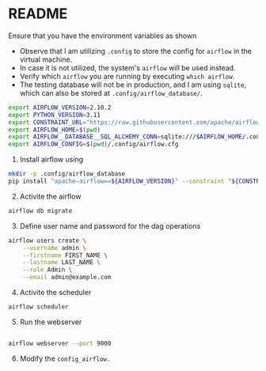 # README

Ensure that you have the environment variables as shown

- Observe that I am utilizing `.config` to store the config for `airflow` in the virtual machine.
- In case it is not utilized, the system's `airflow` will be used instead.
- Verify which `airflow` you are running by executing `which airflow`.
- The testing database will not be in production, and I am using `sqlite`, which can also be stored at `.config/airflow_database/`.

```sh
export AIRFLOW_VERSION=2.10.2
export PYTHON_VERSION=3.11
export CONSTRAINT_URL="https://raw.githubusercontent.com/apache/airflow/constraints-${AIRFLOW_VERSION}/constraints-${PYTHON_VERSION}.txt"
export AIRFLOW_HOME=$(pwd)
export AIRFLOW__DATABASE__SQL_ALCHEMY_CONN=sqlite:///$AIRFLOW_HOME/.config/airflow_database/airflow.db
export AIRFLOW_CONFIG=$(pwd)/.config/airflow.cfg

```

1. Install airflow using

```sh
mkdir -p .config/airflow_database
pip install "apache-airflow==${AIRFLOW_VERSION}" --constraint "${CONSTRAINT_URL}"
```

2. Activite the airflow

```sh
airflow db migrate

```

3. Define user name and password for the dag operations

```sh
airflow users create \
    --username admin \
    --firstname FIRST_NAME \
    --lastname LAST_NAME \
    --role Admin \
    --email admin@example.com
```

4. Activite the scheduler

```sh
airflow scheduler
```

5. Run the webserver

```sh

airflow webserver --port 9000
```

6. Modify the `config_airflow.`
